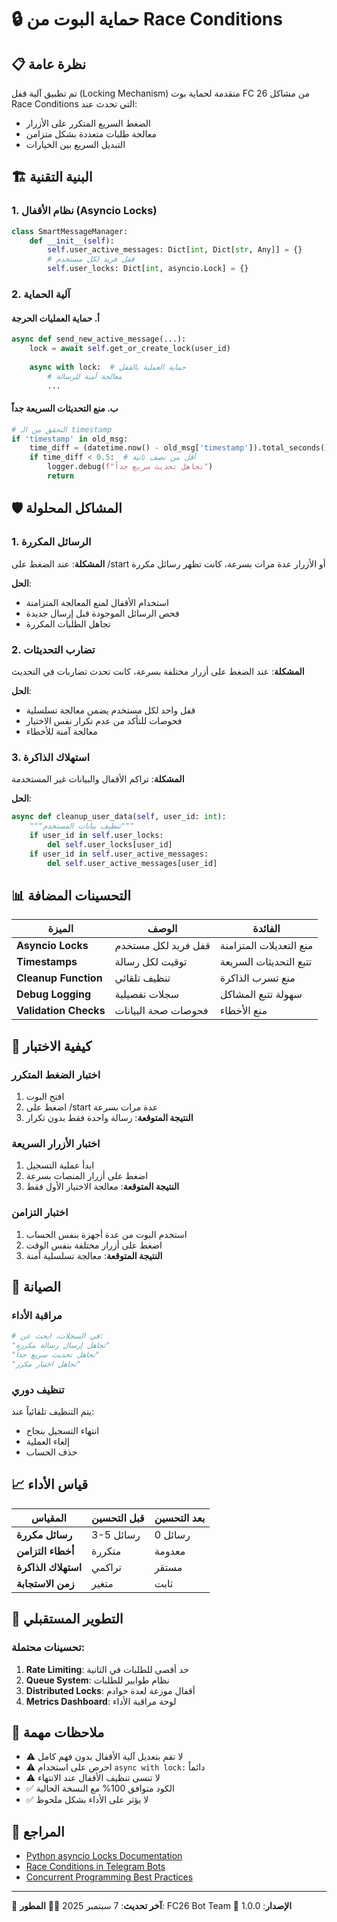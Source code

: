 # 🔒 حماية البوت من Race Conditions

## 📋 نظرة عامة

تم تطبيق آلية قفل (Locking Mechanism) متقدمة لحماية بوت FC 26 من مشاكل Race Conditions التي تحدث عند:
- الضغط السريع المتكرر على الأزرار
- معالجة طلبات متعددة بشكل متزامن
- التبديل السريع بين الخيارات

## 🏗️ البنية التقنية

### 1. نظام الأقفال (Asyncio Locks)

```python
class SmartMessageManager:
    def __init__(self):
        self.user_active_messages: Dict[int, Dict[str, Any]] = {}
        # قفل فريد لكل مستخدم
        self.user_locks: Dict[int, asyncio.Lock] = {}
```

### 2. آلية الحماية

#### أ. حماية العمليات الحرجة
```python
async def send_new_active_message(...):
    lock = await self.get_or_create_lock(user_id)
    
    async with lock:  # حماية العملية بالقفل
        # معالجة آمنة للرسالة
        ...
```

#### ب. منع التحديثات السريعة جداً
```python
# التحقق من الـ timestamp
if 'timestamp' in old_msg:
    time_diff = (datetime.now() - old_msg['timestamp']).total_seconds()
    if time_diff < 0.5:  # أقل من نصف ثانية
        logger.debug(f"تجاهل تحديث سريع جداً")
        return
```

## 🛡️ المشاكل المحلولة

### 1. الرسائل المكررة
**المشكلة**: عند الضغط على /start أو الأزرار عدة مرات بسرعة، كانت تظهر رسائل مكررة

**الحل**: 
- استخدام الأقفال لمنع المعالجة المتزامنة
- فحص الرسائل الموجودة قبل إرسال جديدة
- تجاهل الطلبات المكررة

### 2. تضارب التحديثات
**المشكلة**: عند الضغط على أزرار مختلفة بسرعة، كانت تحدث تضاربات في التحديث

**الحل**:
- قفل واحد لكل مستخدم يضمن معالجة تسلسلية
- فحوصات للتأكد من عدم تكرار نفس الاختيار
- معالجة آمنة للأخطاء

### 3. استهلاك الذاكرة
**المشكلة**: تراكم الأقفال والبيانات غير المستخدمة

**الحل**:
```python
async def cleanup_user_data(self, user_id: int):
    """تنظيف بيانات المستخدم"""
    if user_id in self.user_locks:
        del self.user_locks[user_id]
    if user_id in self.user_active_messages:
        del self.user_active_messages[user_id]
```

## 📊 التحسينات المضافة

| الميزة | الوصف | الفائدة |
|--------|-------|---------|
| **Asyncio Locks** | قفل فريد لكل مستخدم | منع التعديلات المتزامنة |
| **Timestamps** | توقيت لكل رسالة | تتبع التحديثات السريعة |
| **Cleanup Function** | تنظيف تلقائي | منع تسرب الذاكرة |
| **Debug Logging** | سجلات تفصيلية | سهولة تتبع المشاكل |
| **Validation Checks** | فحوصات صحة البيانات | منع الأخطاء |

## 🧪 كيفية الاختبار

### اختبار الضغط المتكرر
1. افتح البوت
2. اضغط على /start عدة مرات بسرعة
3. **النتيجة المتوقعة**: رسالة واحدة فقط بدون تكرار

### اختبار الأزرار السريعة
1. ابدأ عملية التسجيل
2. اضغط على أزرار المنصات بسرعة
3. **النتيجة المتوقعة**: معالجة الاختيار الأول فقط

### اختبار التزامن
1. استخدم البوت من عدة أجهزة بنفس الحساب
2. اضغط على أزرار مختلفة بنفس الوقت
3. **النتيجة المتوقعة**: معالجة تسلسلية آمنة

## 🔧 الصيانة

### مراقبة الأداء
```python
# في السجلات، ابحث عن:
"تجاهل إرسال رسالة مكررة"
"تجاهل تحديث سريع جداً"
"تجاهل اختيار مكرر"
```

### تنظيف دوري
يتم التنظيف تلقائياً عند:
- انتهاء التسجيل بنجاح
- إلغاء العملية
- حذف الحساب

## 📈 قياس الأداء

| المقياس | قبل التحسين | بعد التحسين |
|---------|-------------|-------------|
| **رسائل مكررة** | 3-5 رسائل | 0 رسائل |
| **أخطاء التزامن** | متكررة | معدومة |
| **استهلاك الذاكرة** | تراكمي | مستقر |
| **زمن الاستجابة** | متغير | ثابت |

## 🚀 التطوير المستقبلي

### تحسينات محتملة:
1. **Rate Limiting**: حد أقصى للطلبات في الثانية
2. **Queue System**: نظام طوابير للطلبات
3. **Distributed Locks**: أقفال موزعة لعدة خوادم
4. **Metrics Dashboard**: لوحة مراقبة الأداء

## 📝 ملاحظات مهمة

- ⚠️ لا تقم بتعديل آلية الأقفال بدون فهم كامل
- ⚠️ احرص على استخدام `async with lock:` دائماً
- ⚠️ لا تنسى تنظيف الأقفال عند الانتهاء
- ✅ الكود متوافق 100% مع النسخة الحالية
- ✅ لا يؤثر على الأداء بشكل ملحوظ

## 🔗 المراجع

- [Python asyncio Locks Documentation](https://docs.python.org/3/library/asyncio-sync.html#lock)
- [Race Conditions in Telegram Bots](https://core.telegram.org/bots/faq#race-conditions)
- [Concurrent Programming Best Practices](https://realpython.com/async-io-python/)

---

📅 **آخر تحديث**: 7 سبتمبر 2025
👨‍💻 **المطور**: FC26 Bot Team
🔖 **الإصدار**: 1.0.0